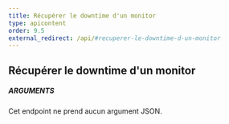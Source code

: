 ```yaml
---
title: Récupérer le downtime d'un monitor
type: apicontent
order: 9.5
external_redirect: /api/#recuperer-le-downtime-d-un-monitor
---
```


## Récupérer le downtime d'un monitor
##### ARGUMENTS

Cet endpoint ne prend aucun argument JSON.

